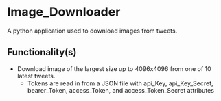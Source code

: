 # Image_Downloader
A python application used to download images from tweets.

## Functionality(s)
- Download image of the largest size up to 4096x4096 from one of 10 latest tweets.
    - Tokens are read in from a JSON file with api_Key, api_Key_Secret, bearer_Token, access_Token, and access_Token_Secret attributes
